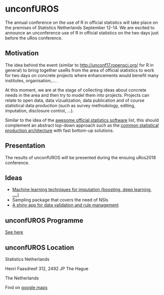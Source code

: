 # unconfUROS
The annual conference on the use of R in official statistics will take place on the premises of Statistics Netherlands September 12-14. We are excited to announce an unconference use of R in official statistics on the two days just before the uRos conference.

## Motivation
The idea behind the event (similar to http://unconf17.ropensci.org/ for R in general) to bring together useRs from the area of official statistics to work for two days on concrete projects where enhancements would benefit many institutes, organisation,... .

At this moment, we are at the stage of collecting ideas about concrete needs in the area and then try to model them into projects. Projects can relate to open data, data vizualization, data publication and of course statistical data production (such as survey methodology, editing, imputation, disclosure control, ...).

Similar to the idea of the [awesome official statistics software](http://www.awesomeofficialstatistics.org) list, this should complement an abstract top-down approach such as the [common statistical production architecture](https://statswiki.unece.org/display/CSPA/CSPA+v1.5) with fast bottom-up solutions.

## Presentation

The results of unconfUROS will be presented during the ensuing uRos2018 conference.

## Ideas

 - [Machine learning techniques for imputation (boosting, deep learning, ....)](doc/MLimputation.md)
 - Sampling package that covers the need of NSIs
 - [A shiny app for data validation and rule management](doc/data_validation.md)

## unconfUROS Programme

[See here](doc/programme.md)


## unconfUROS Location

Statistics Netherlands

Henri Faasdreef 312, 2492 JP The Hague

The Netherlands

Find on [google maps](https://goo.gl/maps/LCE6FinFc3J2)


